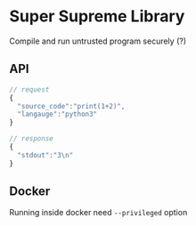 Super Supreme Library
=====================
Compile and run untrusted program securely (?)

API
---
```javascript
// request
{
  "source_code":"print(1+2)",
  "langauge":"python3"
}

// response
{
  "stdout":"3\n"
}
```
Docker
-----
Running inside docker need `--privileged` option
